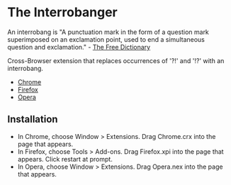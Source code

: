 The Interrobanger
=============
An interrobang is "A punctuation mark in the form of a question mark superimposed on an exclamation point, used to end a simultaneous question and exclamation." - 
[The Free Dictionary](http://www.thefreedictionary.com/interrobang)

Cross-Browser extension that replaces occurrences of '?!' and '!?' with an interrobang.

- [Chrome](https://github.com/larouxn/the-interrobanger/blob/master/Chrome/Chrome.crx?raw=true)
- [Firefox](https://github.com/larouxn/the-interrobanger/blob/master/Firefox/Firefox.xpi?raw=true)
- [Opera](https://github.com/larouxn/the-interrobanger/blob/master/Opera/Opera.nex?raw=true)

Installation
------------

- In Chrome, choose Window > Extensions. Drag Chrome.crx into the page that appears.
- In Firefox, choose Tools > Add-ons. Drag Firefox.xpi into the page that appears. Click restart at prompt.
- In Opera, choose Window > Extensions. Drag Opera.nex into the page that appears.
